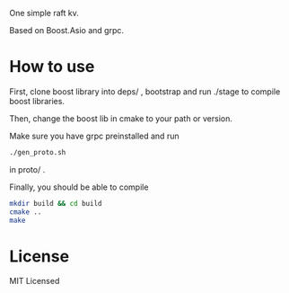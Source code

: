 One simple raft kv. 

Based on Boost.Asio and grpc.

# How to use 

First, clone boost library into deps/ , bootstrap and run ./stage to compile boost libraries.

Then, change the boost lib in cmake to your path or version.

Make sure you have grpc preinstalled and run 
```bash 
./gen_proto.sh
```
in proto/ . 

Finally, you should be able to compile 
```bash 
mkdir build && cd build 
cmake ..
make
```
# License
MIT Licensed
